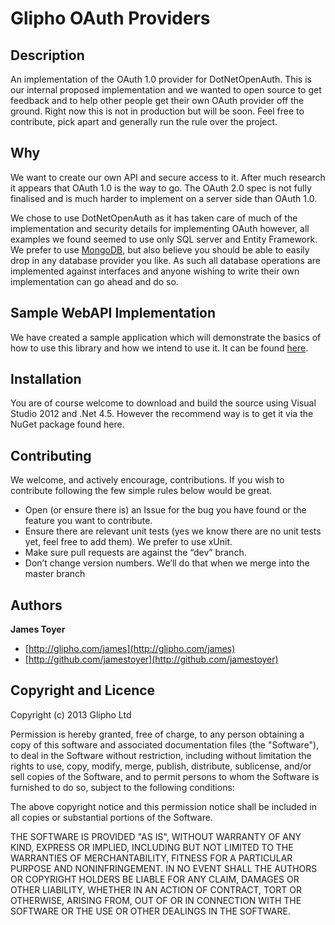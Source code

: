 # Glipho OAuth Providers
## Description
An implementation of the OAuth 1.0 provider for DotNetOpenAuth. This is our internal proposed implementation and we wanted to open source to get feedback and to help other people get their own OAuth provider off the ground. Right now this is not in production but will be soon. Feel free to contribute, pick apart and generally run the rule over the project.

## Why
We want to create our own API and secure access to it. After much research it appears that OAuth 1.0 is the way to go. The OAuth 2.0 spec is not fully finalised and is much harder to implement on a server side than OAuth 1.0. 

We chose to use DotNetOpenAuth as it has taken care of much of the implementation and security details for implementing OAuth however, all examples we found seemed to use only SQL server and Entity Framework. We prefer to use [MongoDB](http://mongodb.org), but also believe you should be able to easily drop in any database provider you like. As such all database operations are implemented against interfaces and anyone wishing to write their own implementation can go ahead and do so.

## Sample WebAPI Implementation
We have created a sample application which will demonstrate the basics of how to use this library and how we intend to use it. It can be found [here](https://github.com/Glipho/oauth-provider-webapi-sample).

## Installation
You are of course welcome to download and build the source using Visual Studio 2012 and .Net 4.5. However the recommend way is to get it via the NuGet package found here.

## Contributing
We welcome, and actively encourage, contributions. If you wish to contribute following the few simple rules below would be great.

- Open (or ensure there is) an Issue for the bug you have found or the feature you want to contribute.
- Ensure there are relevant unit tests (yes we know there are no unit tests yet, feel free to add them). We prefer to use xUnit.
- Make sure pull requests are against the “dev” branch.
- Don’t change version numbers. We’ll do that when we merge into the master branch

## Authors
**James Toyer**
- [http://glipho.com/james](http://glipho.com/james)
- [http://github.com/jamestoyer](http://github.com/jamestoyer)

## Copyright and Licence
Copyright (c) 2013 Glipho Ltd

Permission is hereby granted, free of charge, to any person obtaining a copy of this software and associated documentation files (the "Software"), to deal in the Software without restriction, including without limitation the rights to use, copy, modify, merge, publish, distribute, sublicense, and/or sell copies of the Software, and to permit persons to whom the Software is furnished to do so, subject to the following conditions:

The above copyright notice and this permission notice shall be included in all copies or substantial portions of the Software.

THE SOFTWARE IS PROVIDED "AS IS", WITHOUT WARRANTY OF ANY KIND, EXPRESS OR IMPLIED, INCLUDING BUT NOT LIMITED TO THE WARRANTIES OF MERCHANTABILITY, FITNESS FOR A PARTICULAR PURPOSE AND NONINFRINGEMENT. IN NO EVENT SHALL THE AUTHORS OR COPYRIGHT HOLDERS BE LIABLE FOR ANY CLAIM, DAMAGES OR OTHER LIABILITY, WHETHER IN AN ACTION OF CONTRACT, TORT OR OTHERWISE, ARISING FROM, OUT OF OR IN CONNECTION WITH THE SOFTWARE OR THE USE OR OTHER DEALINGS IN THE SOFTWARE.
